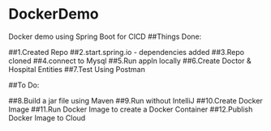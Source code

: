 # DockerDemo
Docker demo using Spring Boot for CICD
##Things Done:

##1.Created Repo
##2.start.spring.io - dependencies added
##3.Repo cloned
##4.connect to Mysql
##5.Run appln locally
##6.Create Doctor & Hospital Entities
##7.Test Using Postman

##To Do:

##8.Build a jar file using Maven
##9.Run without IntelliJ
##10.Create Docker Image
##11.Run Docker Image to create a Docker Container
##12.Publish Docker Image to Cloud

